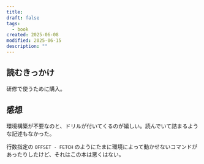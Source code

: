 ```yaml
---
title: 
draft: false
tags:
  - book
created: 2025-06-08
modified: 2025-06-15
description: ""
---
```

## 読むきっかけ

研修で使うために購入。

## 感想

環境構築が不要なのと、ドリルが付いてくるのが嬉しい。読んでいて詰まるような記述もなかった。

行数指定の `OFFSET - FETCH` のようにたまに環境によって動かせないコマンドがあったりしたけど、それはこの本は悪くはない。
